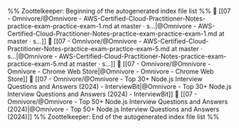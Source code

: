 %% Zoottelkeeper: Beginning of the autogenerated index file list  %%
📄 [[07 - Omnivore/@Omnivore - AWS-Certified-Cloud-Practitioner-Notes-practice-exam-practice-exam-1.md at master · s...|@Omnivore - AWS-Certified-Cloud-Practitioner-Notes-practice-exam-practice-exam-1.md at master · s...]]
📄 [[07 - Omnivore/@Omnivore - AWS-Certified-Cloud-Practitioner-Notes-practice-exam-practice-exam-5.md at master · s...|@Omnivore - AWS-Certified-Cloud-Practitioner-Notes-practice-exam-practice-exam-5.md at master · s...]]
📄 [[07 - Omnivore/@Omnivore - Omnivore - Chrome Web Store|@Omnivore - Omnivore - Chrome Web Store]]
📄 [[07 - Omnivore/@Omnivore - Top 30+ Node.js Interview Questions and Answers (2024) - InterviewBit|@Omnivore - Top 30+ Node.js Interview Questions and Answers (2024) - InterviewBit]]
📄 [[07 - Omnivore/@Omnivore - Top 50+ Node.js Interview Questions and Answers (2024)|@Omnivore - Top 50+ Node.js Interview Questions and Answers (2024)]]
%% Zoottelkeeper: End of the autogenerated index file list  %%
